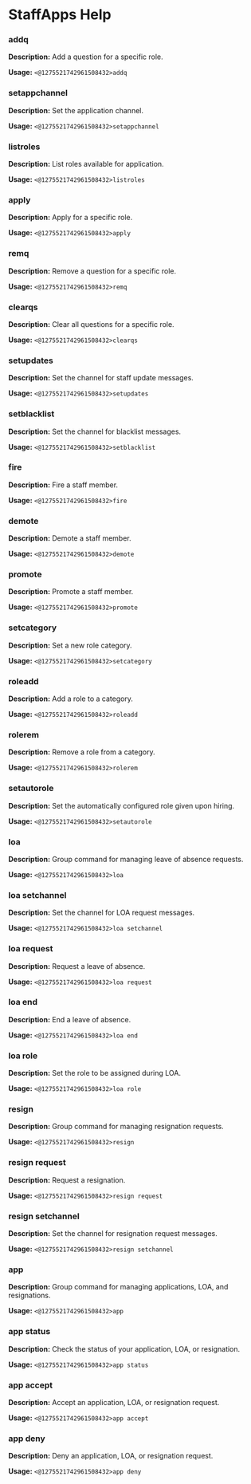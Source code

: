 # StaffApps Help

### addq

**Description:** Add a question for a specific role.

**Usage:** `<@1275521742961508432>addq`

### setappchannel

**Description:** Set the application channel.

**Usage:** `<@1275521742961508432>setappchannel`

### listroles

**Description:** List roles available for application.

**Usage:** `<@1275521742961508432>listroles`

### apply

**Description:** Apply for a specific role.

**Usage:** `<@1275521742961508432>apply`

### remq

**Description:** Remove a question for a specific role.

**Usage:** `<@1275521742961508432>remq`

### clearqs

**Description:** Clear all questions for a specific role.

**Usage:** `<@1275521742961508432>clearqs`

### setupdates

**Description:** Set the channel for staff update messages.

**Usage:** `<@1275521742961508432>setupdates`

### setblacklist

**Description:** Set the channel for blacklist messages.

**Usage:** `<@1275521742961508432>setblacklist`

### fire

**Description:** Fire a staff member.

**Usage:** `<@1275521742961508432>fire`

### demote

**Description:** Demote a staff member.

**Usage:** `<@1275521742961508432>demote`

### promote

**Description:** Promote a staff member.

**Usage:** `<@1275521742961508432>promote`

### setcategory

**Description:** Set a new role category.

**Usage:** `<@1275521742961508432>setcategory`

### roleadd

**Description:** Add a role to a category.

**Usage:** `<@1275521742961508432>roleadd`

### rolerem

**Description:** Remove a role from a category.

**Usage:** `<@1275521742961508432>rolerem`

### setautorole

**Description:** Set the automatically configured role given upon hiring.

**Usage:** `<@1275521742961508432>setautorole`

### loa

**Description:** Group command for managing leave of absence requests.

**Usage:** `<@1275521742961508432>loa`

### loa setchannel

**Description:** Set the channel for LOA request messages.

**Usage:** `<@1275521742961508432>loa setchannel`

### loa request

**Description:** Request a leave of absence.

**Usage:** `<@1275521742961508432>loa request`

### loa end

**Description:** End a leave of absence.

**Usage:** `<@1275521742961508432>loa end`

### loa role

**Description:** Set the role to be assigned during LOA.

**Usage:** `<@1275521742961508432>loa role`

### resign

**Description:** Group command for managing resignation requests.

**Usage:** `<@1275521742961508432>resign`

### resign request

**Description:** Request a resignation.

**Usage:** `<@1275521742961508432>resign request`

### resign setchannel

**Description:** Set the channel for resignation request messages.

**Usage:** `<@1275521742961508432>resign setchannel`

### app

**Description:** Group command for managing applications, LOA, and resignations.

**Usage:** `<@1275521742961508432>app`

### app status

**Description:** Check the status of your application, LOA, or resignation.

**Usage:** `<@1275521742961508432>app status`

### app accept

**Description:** Accept an application, LOA, or resignation request.

**Usage:** `<@1275521742961508432>app accept`

### app deny

**Description:** Deny an application, LOA, or resignation request.

**Usage:** `<@1275521742961508432>app deny`

